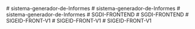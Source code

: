 
#   s i s t e m a - g e n e r a d o r - d e - I n f o r m e s 
 
 #   s i s t e m a - g e n e r a d o r - d e - I n f o r m e s 
 
 #   s i s t e m a - g e n e r a d o r - d e - I n f o r m e s 
 
 #   S G D I - F R O N T E N D 
 
 #   S G D I - F R O N T E N D 
 
 
#   S I G E I D - F R O N T - V 1  
 #   S I G E I D - F R O N T - V 1  
 #   S I G E I D - F R O N T - V 1  
 